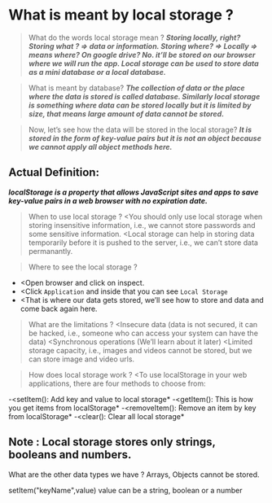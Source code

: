 # What is meant by local storage ?

> What do the words local storage mean ?
***Storing locally, right? Storing what ? ⇒ data or information. Storing where? ⇒ Locally ⇒ means where? On google drive? No. it’ll be stored on our browser where we will run the app. Local storage can be used to store data as a mini database or a local database.***

> What is meant by database?
***The collection of data or the place where the data is stored is called database. Similarly local storage is something where data can be stored locally but it is limited by size, that means large amount of data cannot be stored.***

> Now, let’s see how the data will be stored in the local storage? 
***It is stored in the form of key-value pairs but it is not an object because we cannot apply all object methods here.***


## Actual Definition: 
***localStorage is a property that allows JavaScript sites and apps to save key-value pairs in a web browser with no expiration date.***

> When to use local storage ?
 <You should only use local storage when storing insensitive information, i.e., we cannot store passwords and some sensitive information.
 <Local storage can help in storing data temporarily before it is pushed to the server, i.e., we can’t store data permanantly.

 > Where to see the local storage ?
- <Open browser and click on inspect.
- <Click `Application` and inside that you can see `Local Storage`
- <That is where our data gets stored, we’ll see how to store and data and come back again here.

> What are the limitations ?
<Insecure data (data is not secured, it can be hacked, i.e., someone who can access your system can have the data)
<Synchronous operations (We’ll learn about it later)
<Limited storage capacity, i.e., images and videos cannot be stored, but we can store image and video urls.

> How does local storage work ?
<To use localStorage in your web applications, there are four methods to choose from:

-<setItem(): Add key and value to local storage*
-<getItem(): This is how you get items from localStorage*
-<removeItem(): Remove an item by key from localStorage*
-<clear(): Clear all local storage*

## Note : Local storage stores only strings, booleans and numbers.
What are the other data types we have ? 
Arrays, Objects cannot be stored.

setItem("keyName",value)
value can be a string, boolean or a number